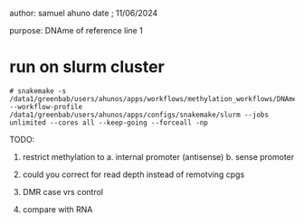 author: samuel ahuno
date ; 11/06/2024

purpose: DNAme of reference line 1

# run on slurm cluster

```
# snakemake -s /data1/greenbab/users/ahunos/apps/workflows/methylation_workflows/DNAme_Ref_LINE1/scripts/fullLengthL1_L1Base_DNAmeOverlaps.smk --workflow-profile /data1/greenbab/users/ahunos/apps/configs/snakemake/slurm --jobs unlimited --cores all --keep-going --forceall -np
```

TODO: 
1. restrict methylation to 
a. internal promoter (antisense)
b. sense promoter

2. could you correct for read depth instead of remotving cpgs
3. DMR case vrs control
4. compare with RNA

